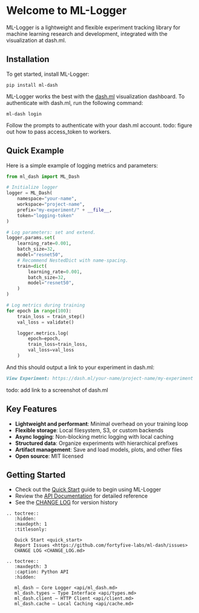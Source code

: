 # Welcome to ML-Logger

ML-Logger is a lightweight and flexible experiment tracking library for machine learning research and development, integrated with the visualization at dash.ml.

## Installation

To get started, install ML-Logger:

```shell
pip install ml-dash
```

ML-Logger works the best with the [dash.ml](https://dash.ml) visualization dashboard. To authenticate with dash.ml, run the following command:

```shell
ml-dash login
```

Follow the prompts to authenticate with your dash.ml account. todo: figure out how to pass access_token to workers. 

## Quick Example

Here is a simple example of logging metrics and parameters:

```python
from ml_dash import ML_Dash

# Initialize logger
logger = ML_Dash(
    namespace="your-name",
    workspace="project-name",
    prefix="my-experiment/" + __file__,
    token="logging-token"
)

# Log parameters: set and extend.
logger.params.set(
    learning_rate=0.001,
    batch_size=32,
    model="resnet50",
    # Recommend NestedDict with name-spacing.
    train=dict(
        learning_rate=0.001,
        batch_size=32,
        model="resnet50",
    )
)

# Log metrics during training
for epoch in range(100):
    train_loss = train_step()
    val_loss = validate()

    logger.metrics.log(
        epoch=epoch,
        train_loss=train_loss,
        val_loss=val_loss
    )
```

And this should output a link to your experiment in dash.ml:
```markdown
View Experiment: https://dash.ml/your-name/project-name/my-experiment
```

todo: add link to a screenshot of dash.ml

## Key Features

- **Lightweight and performant**: Minimal overhead on your training loop
- **Flexible storage**: Local filesystem, S3, or custom backends
- **Async logging**: Non-blocking metric logging with local caching
- **Structured data**: Organize experiments with hierarchical prefixes
- **Artifact management**: Save and load models, plots, and other files
- **Open source**: MIT licensed

## Getting Started

- Check out the [Quick Start](quick_start) guide to begin using ML-Logger
- Review the [API Documentation](api/ml_dash.md) for detailed reference
- See the [CHANGE LOG](CHANGE_LOG.md) for version history

<!-- prettier-ignore-start -->

```{eval-rst}
.. toctree::
   :hidden:
   :maxdepth: 1
   :titlesonly:

   Quick Start <quick_start>
   Report Issues <https://github.com/fortyfive-labs/ml-dash/issues>
   CHANGE LOG <CHANGE_LOG.md>

.. toctree::
   :maxdepth: 3
   :caption: Python API
   :hidden:

   ml_dash — Core Logger <api/ml_dash.md>
   ml_dash.types — Type Interface <api/types.md>
   ml_dash.client — HTTP Client <api/client.md>
   ml_dash.cache — Local Caching <api/cache.md>

```
